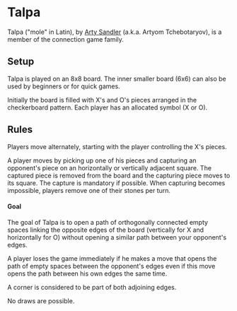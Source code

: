 # Talpa
Talpa ("mole" in Latin), by [Arty Sandler](http://www.iggamecenter.com/info/en/about.html) (a.k.a. Artyom Tchebotaryov), is a member of the connection game family.

## Setup
Talpa is played on an 8x8 board. The inner smaller board (6x6) can also be used by beginners or for quick games.

Initially the board is filled with X's and O's pieces arranged in the checkerboard pattern. Each player has an allocated symbol (X or O).

## Rules
Players move alternately, starting with the player controlling the X's pieces.

A player moves by picking up one of his pieces and capturing an opponent's piece on an horizontally or vertically adjacent square. The captured piece is removed from the board and the capturing piece moves to its square. The capture is mandatory if possible. When capturing becomes impossible, players remove one of their stones per turn. 

#### Goal
The goal of Talpa is to open a path of orthogonally connected empty spaces linking the opposite edges of the board (vertically for X and horizontally for O) without opening a similar path between your opponent's edges.

A player loses the game immediately if he makes a move that opens the path of empty spaces between the opponent's edges even if this move opens the path between his own edges the same time.

A corner is considered to be part of both adjoining edges.

No draws are possible. 
